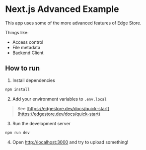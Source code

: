 # Next.js Advanced Example

This app uses some of the more advanced features of Edge Store.

Things like:
- Access control
- File metadata
- Backend Client

## How to run

1. Install dependencies

```bash
npm install
```

2. Add your environment variables to `.env.local`

> See [https://edgestore.dev/docs/quick-start](https://edgestore.dev/docs/quick-start)

3. Run the development server

```bash
npm run dev
```

4. Open [http://localhost:3000](http://localhost:3000) and try to upload something!